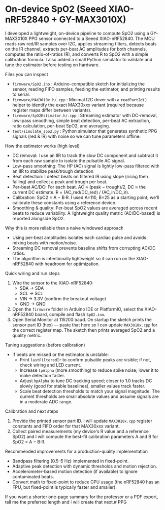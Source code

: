# On-device SpO2 (Seeed XIAO-nRF52840 + GY-MAX3010X)

I developed a lightweight, on-device pipeline to compute SpO2 using a GY-MAX3010X PPG sensor connected to a Seeed XIAO-nRF52840. The MCU reads raw red/IR samples over I2C, applies streaming filters, detects beats on the IR channel, extracts per-beat AC amplitudes for both channels, computes the ratio-of-ratios (R), and converts R to SpO2 with a simple calibration formula. I also added a small Python simulator to validate and tune the estimator before testing on hardware.

Files you can inspect
- `firmware/SpO2.ino` : Arduino-compatible sketch for initializing the sensor, reading FIFO samples, feeding the estimator, and printing results to serial.
- `firmware/MAX3010x.h/.cpp` : Minimal I2C driver with a `readPartId()` helper to identify the exact MAX30xxx variant (required because register maps differ between variants).
- `firmware/SpO2Estimator.h/.cpp` : Streaming estimator with DC-removal, low-pass smoothing, simple beat detection, per-beat AC extraction, ratio calculation, per-beat SpO2, and averaging.
- `test/simulate_spo2.py` : Python simulator that generates synthetic PPG signals (red & IR) with noise so we can tune parameters offline.

How the estimator works (high level)
- DC removal: I use an IIR to track the slow DC component and subtract it from each raw sample to isolate the pulsatile AC signal.
- Low-pass smoothing: The HP (AC) signal is lightly low-pass filtered with an IIR to stabilize peak/trough detection.
- Beat detection: I detect beats on filtered IR using slope (rising then falling) and collect a peak and trough per beat.
- Per-beat AC/DC: For each beat, AC ≈ (peak − trough)/2, DC ≈ the current DC estimate. R = (AC_red/DC_red) / (AC_ir/DC_ir).
- Calibration: SpO2 = A − B·R. I used A=110, B=25 as a starting point; we'll calibrate these constants using a reference device.
- Smoothing & quality: Per-beat SpO2 values are averaged across recent beats to reduce variability. A lightweight quality metric (AC/DC-based) is reported alongside SpO2.

Why this is more reliable than a naive windowed approach
- Using per-beat amplitudes isolates each cardiac pulse and avoids mixing beats with motion/noise.
- Streaming DC removal prevents baseline shifts from corrupting AC/DC ratios.
- The algorithm is intentionally lightweight so it can run on the XIAO-nRF52840 with headroom for optimization.

Quick wiring and run steps
1. Wire the sensor to the XIAO-nRF52840:
   - SDA -> SDA
   - SCL -> SCL
   - VIN -> 3.3V (confirm the breakout voltage)
   - GND -> GND
2. Open the `firmware` folder in Arduino IDE or PlatformIO, select the XIAO-nRF52840 board, compile and flash `SpO2.ino`.
3. Open Serial Monitor at 115200 baud. On startup the sketch prints the sensor part ID (hex) — paste that here so I can update `MAX3010x.cpp` for the correct register map. The sketch then prints averaged SpO2 and a quality metric.

Tuning suggestions (before calibration)
- If beats are missed or the estimator is unstable:
  - Print `lastFilteredIr` to confirm pulsatile peaks are visible; if not, check wiring and LED current.
  - Increase `lpAlpha` (more smoothing) to reduce spike noise; lower it to make detection faster.
  - Adjust `hpAlpha` to tune DC tracking speed; closer to 1.0 tracks DC slowly (good for stable baselines), smaller values track faster.
  - Scale beat detection thresholds to match your signal magnitude. The current thresholds are small absolute values and assume signals are in a moderate ADC range.

Calibration and next steps
1. Provide the printed sensor part ID. I will update `MAX3010x.cpp` register constants and FIFO order for that MAX30xxx variant.
2. Collect paired measurements (my device's R value and a reference SpO2) and I will compute the best-fit calibration parameters A and B for SpO2 = A − B·R.

Recommended improvements for a production-quality implementation
- Bandpass filtering (0.5–5 Hz) implemented in fixed-point.
- Adaptive peak detection with dynamic thresholds and motion rejection.
- Accelerometer-based motion detection (if available) to ignore contaminated beats.
- Convert math to fixed-point to reduce CPU usage (the nRF52840 has an FPU, but fixed-point is typically faster and smaller).

If you want a shorter one-page summary for the professor or a PDF export, tell me the preferred length and I will create that next.#   P P G 
 
 